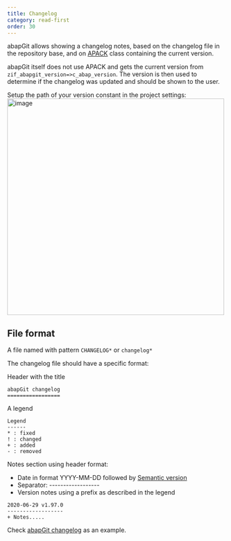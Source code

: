 ```yaml
---
title: Changelog
category: read-first
order: 30
---
```


abapGit allows showing a changelog notes, based on the changelog file in the repository base, and on [APACK](/user-guide/reference/apack.md) class containing the current version.

abapGit itself does not use APACK and gets the current version from `zif_abapgit_version=>c_abap_version`. The version is then used to determine if the changelog was updated and should be shown to the user. 

Setup the path of your version constant in the project settings: <br>
<img width="500" alt="image" src="https://github.com/abapGit/docs.abapgit.org/assets/102328295/a374f4d9-34c3-4423-8ed2-5391e60105bb">



## File format ##

A file named with pattern `CHANGELOG*` or `changelog*`

The changelog file should have a specific format:

Header with the title

```
abapGit changelog
=================
```

A legend

```
Legend
------
* : fixed
! : changed
+ : added
- : removed
```

Notes section using header format:

* Date in format YYYY-MM-DD followed by [Semantic version](https://semver.org/)
* Separator: ------------------
* Version notes using a prefix as described in the legend

```
2020-06-29 v1.97.0
------------------
+ Notes.....
```

Check [abapGit changelog](https://github.com/abapGit/abapGit/blob/main/changelog.txt) as an example.
